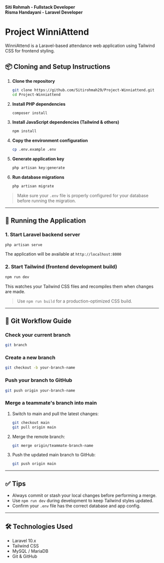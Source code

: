 **Siti Rohmah - Fullstack Developer**  
**Risma Handayani - Laravel Developer**

# Project WinniAttend

WinniAttend is a Laravel-based attendance web application using Tailwind CSS for frontend styling.

## 📦 Cloning and Setup Instructions

1. **Clone the repository**
   ```bash
   git clone https://github.com/Sitirohmah29/Project-Winniattend.git
   cd Project-Winniattend
   ```

2. **Install PHP dependencies**
   ```bash
   composer install
   ```

3. **Install JavaScript dependencies (Tailwind & others)**
   ```bash
   npm install
   ```

4. **Copy the environment configuration**
   ```bash
   cp .env.example .env
   ```

5. **Generate application key**
   ```bash
   php artisan key:generate
   ```

6. **Run database migrations**
   ```bash
   php artisan migrate
   ```

> Make sure your `.env` file is properly configured for your database before running the migration.

---

## 🚀 Running the Application

### 1. Start Laravel backend server
```bash
php artisan serve
```
The application will be available at `http://localhost:8000`

### 2. Start Tailwind (frontend development build)
```bash
npm run dev
```
This watches your Tailwind CSS files and recompiles them when changes are made.

> Use `npm run build` for a production-optimized CSS build.

---

## 🔀 Git Workflow Guide

### Check your current branch
```bash
git branch
```

### Create a new branch
```bash
git checkout -b your-branch-name
```

### Push your branch to GitHub
```bash
git push origin your-branch-name
```

### Merge a teammate's branch into main

1. Switch to main and pull the latest changes:
   ```bash
   git checkout main
   git pull origin main
   ```

2. Merge the remote branch:
   ```bash
   git merge origin/teammate-branch-name
   ```

3. Push the updated main branch to GitHub:
   ```bash
   git push origin main
   ```

---

## ✅ Tips

- Always commit or stash your local changes before performing a merge.
- Use `npm run dev` during development to keep Tailwind styles updated.
- Confirm your `.env` file has the correct database and app config.

---

## 🛠️ Technologies Used

- Laravel 10.x
- Tailwind CSS
- MySQL / MariaDB
- Git & GitHub

